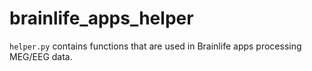 # brainlife_apps_helper

`helper.py` contains functions that are used in Brainlife apps processing MEG/EEG data.


